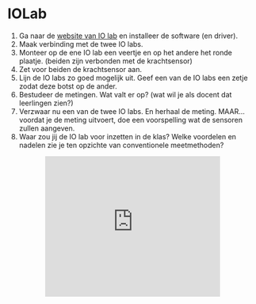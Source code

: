 # IOLab

1)	Ga naar de [website van IO lab](https://www.iolab.science/) en installeer de software (en driver). 
2)	Maak verbinding met de twee IO labs. 
3)	Monteer op de ene IO lab een veertje en op het andere het ronde plaatje. (beiden zijn verbonden met de krachtsensor)
4)	Zet voor beiden de krachtsensor aan.
5)	Lijn de IO labs zo goed mogelijk uit. Geef een van de IO labs een zetje zodat deze botst op de ander. 
6)	Bestudeer de metingen. Wat valt er op? (wat wil je als docent dat leerlingen zien?)
7)	Verzwaar nu een van de twee IO labs. En herhaal de meting. MAAR… voordat je de meting uitvoert, doe een voorspelling wat de sensoren zullen aangeven.
8)	Waar zou jij de IO lab voor inzetten in de klas? Welke voordelen en nadelen zie je ten opzichte van conventionele meetmethoden?

<div style="display: flex; justify-content: center;">
    <div style="position: relative; width: 70%; height: 0; padding-bottom: 56.25%;">
        <iframe
            src="https://www.youtube.com/embed/PwPCHZAv_gs"
            style="position: absolute; top: 0; left: 0; width: 100%; height: 100%;"
            frameborder="0"
            allow="accelerometer; autoplay; clipboard-write; encrypted-media; gyroscope; picture-in-picture"
            allowfullscreen
        ></iframe>
    </div>
</div>